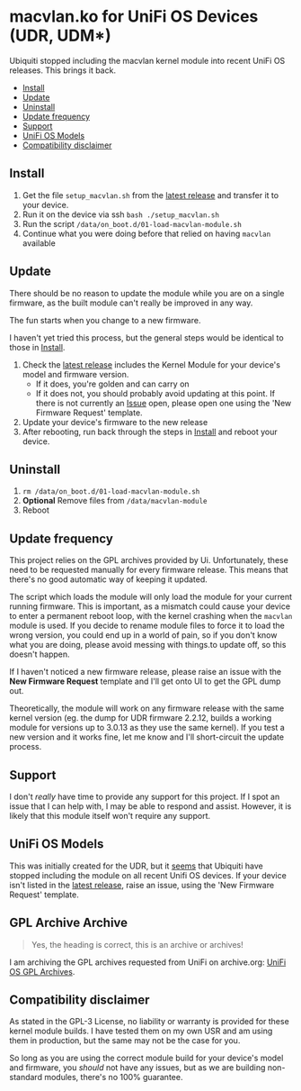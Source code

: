 # macvlan.ko for UniFi OS Devices (UDR, UDM*)

Ubiquiti stopped including the macvlan kernel module into recent UniFi OS releases. This brings it back.

<!-- START doctoc generated TOC please keep comment here to allow auto update -->
<!-- DON'T EDIT THIS SECTION, INSTEAD RE-RUN doctoc TO UPDATE -->

- [Install](#install)
- [Update](#update)
- [Uninstall](#uninstall)
- [Update frequency](#update-frequency)
- [Support](#support)
- [UniFi OS Models](#unifi-os-models)
- [Compatibility disclaimer](#compatibility-disclaimer)

<!-- END doctoc generated TOC please keep comment here to allow auto update -->

## Install

1. Get the file `setup_macvlan.sh` from the [latest release](https://github.com/whi-tw/macvlan-unifios/releases/latest) and transfer it to your device.
1. Run it on the device via ssh `bash ./setup_macvlan.sh`
1. Run the script `/data/on_boot.d/01-load-macvlan-module.sh`
1. Continue what you were doing before that relied on having `macvlan` available

## Update

There should be no reason to update the module while you are on a single firmware, as the built module can't really be improved in any way.

The fun starts when you change to a new firmware.

I haven't yet tried this process, but the general steps would be identical to those in [Install](#install).

1. Check the [latest release](https://github.com/whi-tw/macvlan-unifios/releases/latest) includes the Kernel Module for your device's model and firmware version.
   - If it does, you're golden and can carry on
   - If it does not, you should probably avoid updating at this point. If there is not currently an [Issue](https://github.com/whi-tw/macvlan-unifios/issues) open, please open one using the 'New Firmware Request' template.
1. Update your device's firmware to the new release
1. After rebooting, run back through the steps in [Install](#install) and reboot your device.

## Uninstall

1. `rm /data/on_boot.d/01-load-macvlan-module.sh`
1. **Optional** Remove files from `/data/macvlan-module`
1. Reboot

## Update frequency

This project relies on the GPL archives provided by Ui. Unfortunately, these need to be requested manually for every firmware release. This means that there's no good automatic way of keeping it updated.

The script which loads the module will only load the module for your current running firmware. This is important, as a mismatch could cause your device to enter a permanent reboot loop, with the kernel crashing when the `macvlan` module is used. If you decide to rename module files to force it to load the wrong version, you could end up in a world of pain, so if you don't know what you are doing, please avoid messing with things.to update off, so this doesn't happen.

If I haven't noticed a new firmware release, please raise an issue with the **New Firmware Request** template and I'll get onto UI to get the GPL dump out.

Theoretically, the module will work on any firmware release with the same kernel version (eg. the dump for UDR firmware 2.2.12, builds a working module for versions up to 3.0.13 as they use the same kernel). If you test a new version and it works fine, let me know and I'll short-circuit the update process.

## Support

I don't _really_ have time to provide any support for this project. If I spot an issue that I can help with, I may be able to respond and assist. However, it is likely that this module itself won't require any support.

## UniFi OS Models

This was initially created for the UDR, but it [seems](https://github.com/whi-tw/macvlan-unifios/issues/12) that Ubiquiti have stopped including the module on all recent Unifi OS devices. If your device isn't listed in the [latest release](https://github.com/whi-tw/macvlan-unifios/releases/latest), raise an issue, using the 'New Firmware Request' template.

## GPL Archive Archive

> Yes, the heading is correct, this is an archive or archives!

I am archiving the GPL archives requested from UniFi on archive.org: [UniFi OS GPL Archives](https://archive.org/details/unifi-udr-gpl-archives). 

## Compatibility disclaimer

As stated in the GPL-3 License, no liability or warranty is provided for these kernel module builds. I have tested them on my own USR and am using them in production, but the same may not be the case for you.

So long as you are using the correct module build for your device's model and firmware, you _should_ not have any issues, but as we are building non-standard modules, there's no 100% guarantee.
